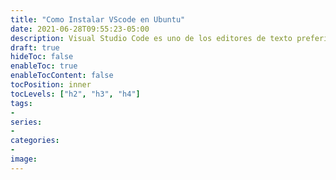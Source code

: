 ```yaml
---
title: "Como Instalar VScode en Ubuntu"
date: 2021-06-28T09:55:23-05:00
description: Visual Studio Code es uno de los editores de texto preferido por la mayoria de los desarrolladores hoy en dia. En esta ocasion vamos a instalar VSCode y a habailitar algunos de los "Plugins" requeridos para desarrollar en JavaScript.
draft: true
hideToc: false
enableToc: true
enableTocContent: false
tocPosition: inner
tocLevels: ["h2", "h3", "h4"]
tags:
-
series:
-
categories:
-
image:
---
```

